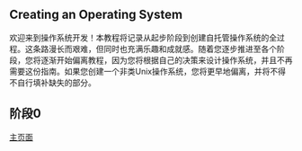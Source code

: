 ## Creating an Operating System

欢迎来到操作系统开发！本教程将记录从起步阶段到创建自托管操作系统的全过程。这条路漫长而艰难，但同时也充满乐趣和成就感。随着您逐步推进至各个阶段，您将逐渐开始偏离教程，因为您将根据自己的决策来设计操作系统，并且不再需要这份指南。如果您创建一个非类Unix操作系统，您将更早地偏离，并将不得不自行填补缺失的部分。

## 阶段0

[主页面](https://github.com/MonsterGeo/my_os/blob/main/phase0/osdev_phase0.md)
